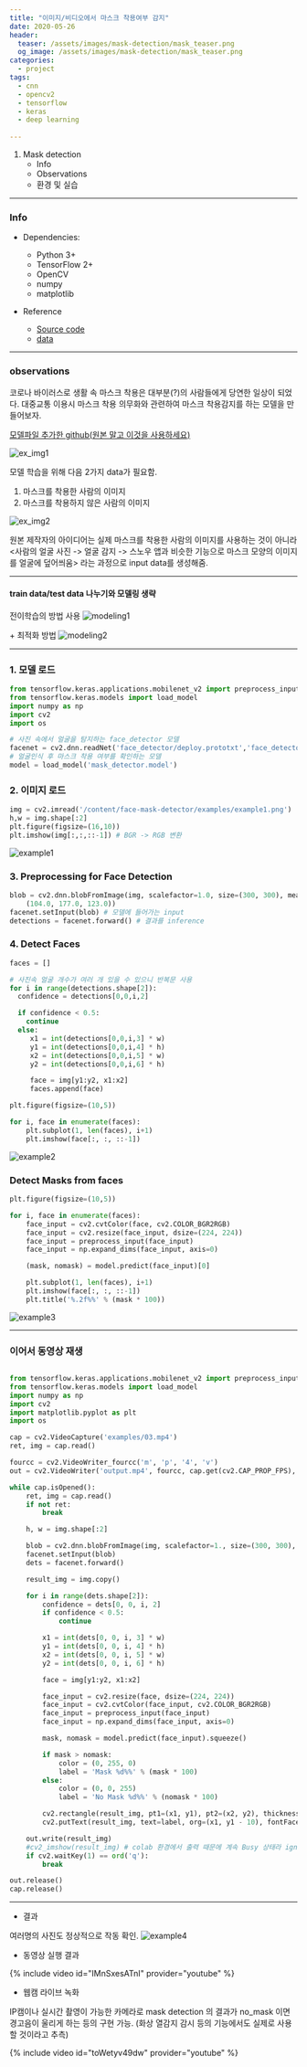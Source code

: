 ```yaml
---
title: "이미지/비디오에서 마스크 착용여부 감지"
date: 2020-05-26
header:
  teaser: /assets/images/mask-detection/mask_teaser.png
  og_image: /assets/images/mask-detection/mask_teaser.png
categories:
  - project
tags:
  - cnn
  - opencv2
  - tensorflow
  - keras
  - deep learning
  
---
```


1. Mask detection
   * Info
   * Observations
   * 환경 및 실습

---

### Info

* Dependencies:
  - Python 3+
  - TensorFlow 2+
  - OpenCV
  - numpy
  - matplotlib

* Reference
  - [Source code](https://www.pyimagesearch.com/2020/05/04/covid-19-face-mask-detector-with-opencv-keras-tensorflow-and-deep-learning/)
  - [data](https://github.com/prajnasb/observations)


---
### observations

코로나 바이러스로 생활 속 마스크 착용은 대부분(?)의 사람들에게 당연한 일상이 되었다. 대중교통 이용시 마스크 착용 의무화와 관련하여 마스크 착용감지를 하는 모델을 만들어보자.

[모델파일 추가한 github(원본 말고 이것을 사용하세요)](https://github.com/gachonyws/face-mask-detector)

![ex_img1](/assets/images/mask-detection/face_mask_detection_dataset.jpg)

모델 학습을 위해 다음 2가지 data가 필요함.
  1. 마스크를 착용한 사람의 이미지
  2. 마스크를 착용하지 않은 사람의 이미지

![ex_img2](/assets/images/mask-detection/face_mask_detection_augmented_with_mask.jpg)

원본 제작자의 아이디어는 실제 마스크를 착용한 사람의 이미지를 사용하는 것이 아니라
<사람의 얼굴 사진 -> 얼굴 감지 -> 스노우 앱과 비슷한 기능으로 마스크 모양의 이미지를 얼굴에 덮어씌움>
라는 과정으로 input data를 생성해줌.

---

#### train data/test data 나누기와 모델링 생략

전이학습의 방법 사용
![modeling1](/assets/images/mask-detection/modeling1.png)

\+ 최적화 방법
![modeling2](/assets/images/mask-detection/modeling2.png)

---

### 1. 모델 로드

```python
from tensorflow.keras.applications.mobilenet_v2 import preprocess_input
from tensorflow.keras.models import load_model
import numpy as np
import cv2
import os

# 사진 속에서 얼굴을 탐지하는 face_detector 모델
facenet = cv2.dnn.readNet('face_detector/deploy.prototxt','face_detector/res10_300x300_ssd_iter_140000.caffemodel')
# 얼굴인식 후 마스크 착용 여부를 확인하는 모델
model = load_model('mask_detector.model')
```

### 2. 이미지 로드

```python
img = cv2.imread('/content/face-mask-detector/examples/example1.png')
h,w = img.shape[:2]
plt.figure(figsize=(16,10))
plt.imshow(img[:,:,::-1]) # BGR -> RGB 변환
```
![example1](/assets/images/mask-detection/example1.png)

### 3. Preprocessing for Face Detection

```python
blob = cv2.dnn.blobFromImage(img, scalefactor=1.0, size=(300, 300), mean=
	(104.0, 177.0, 123.0))
facenet.setInput(blob) # 모델에 들어가는 input
detections = facenet.forward() # 결과를 inference
```

### 4. Detect Faces

```python
faces = []

# 사진속 얼굴 개수가 여러 개 있을 수 있으니 반복문 사용
for i in range(detections.shape[2]):
  confidence = detections[0,0,i,2]

  if confidence < 0.5:
    continue
  else:
     x1 = int(detections[0,0,i,3] * w)
     y1 = int(detections[0,0,i,4] * h)
     x2 = int(detections[0,0,i,5] * w)
     y2 = int(detections[0,0,i,6] * h)

     face = img[y1:y2, x1:x2]
     faces.append(face)

plt.figure(figsize=(10,5))

for i, face in enumerate(faces):
    plt.subplot(1, len(faces), i+1)
    plt.imshow(face[:, :, ::-1])

```
![example2](/assets/images/mask-detection/example2.png)


### Detect Masks from faces

```python
plt.figure(figsize=(10,5))

for i, face in enumerate(faces):
    face_input = cv2.cvtColor(face, cv2.COLOR_BGR2RGB)
    face_input = cv2.resize(face_input, dsize=(224, 224))
    face_input = preprocess_input(face_input)
    face_input = np.expand_dims(face_input, axis=0)

    (mask, nomask) = model.predict(face_input)[0]

    plt.subplot(1, len(faces), i+1)
    plt.imshow(face[:, :, ::-1])
    plt.title('%.2f%%' % (mask * 100))
```
![example3](/assets/images/mask-detection/example3.png)

---

### 이어서 동영상 재생

```python

from tensorflow.keras.applications.mobilenet_v2 import preprocess_input
from tensorflow.keras.models import load_model
import numpy as np
import cv2
import matplotlib.pyplot as plt
import os

cap = cv2.VideoCapture('examples/03.mp4')
ret, img = cap.read()

fourcc = cv2.VideoWriter_fourcc('m', 'p', '4', 'v')
out = cv2.VideoWriter('output.mp4', fourcc, cap.get(cv2.CAP_PROP_FPS), (img.shape[1], img.shape[0]))

while cap.isOpened():
    ret, img = cap.read()
    if not ret:
        break

    h, w = img.shape[:2]

    blob = cv2.dnn.blobFromImage(img, scalefactor=1., size=(300, 300), mean=(104., 177., 123.))
    facenet.setInput(blob)
    dets = facenet.forward()

    result_img = img.copy()

    for i in range(dets.shape[2]):
        confidence = dets[0, 0, i, 2]
        if confidence < 0.5:
            continue

        x1 = int(dets[0, 0, i, 3] * w)
        y1 = int(dets[0, 0, i, 4] * h)
        x2 = int(dets[0, 0, i, 5] * w)
        y2 = int(dets[0, 0, i, 6] * h)

        face = img[y1:y2, x1:x2]

        face_input = cv2.resize(face, dsize=(224, 224))
        face_input = cv2.cvtColor(face_input, cv2.COLOR_BGR2RGB)
        face_input = preprocess_input(face_input)
        face_input = np.expand_dims(face_input, axis=0)

        mask, nomask = model.predict(face_input).squeeze()

        if mask > nomask:
            color = (0, 255, 0)
            label = 'Mask %d%%' % (mask * 100)
        else:
            color = (0, 0, 255)
            label = 'No Mask %d%%' % (nomask * 100)

        cv2.rectangle(result_img, pt1=(x1, y1), pt2=(x2, y2), thickness=2, color=color, lineType=cv2.LINE_AA)
        cv2.putText(result_img, text=label, org=(x1, y1 - 10), fontFace=cv2.FONT_HERSHEY_SIMPLEX, fontScale=0.8, color=color, thickness=2, lineType=cv2.LINE_AA)

    out.write(result_img)
    #cv2_imshow(result_img) # colab 환경에서 출력 때문에 계속 Busy 상태라 ignore
    if cv2.waitKey(1) == ord('q'):
        break

out.release()
cap.release()
```

---

* 결과

여러명의 사진도 정상적으로 작동 확인.
![example4](/assets/images/mask-detection/example4.png)

* 동영상 실행 결과

{% include video id="IMnSxesATnI" provider="youtube" %}

* 웹캠 라이브 녹화

IP캠이나 실시간 촬영이 가능한 카메라로 mask detection 의 결과가 no_mask 이면 경고음이 울리게 하는 등의 구현 가능. (화상 열감지 감시 등의 기능에서도 실제로 사용할 것이라고 추측)

{% include video id="toWetyv49dw" provider="youtube" %}
